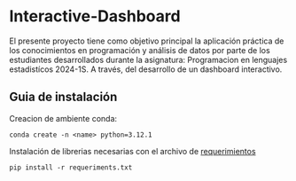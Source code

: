 # Interactive-Dashboard
El presente proyecto tiene como objetivo principal la aplicación práctica de los conocimientos en programación y análisis de datos por parte de los estudiantes desarrollados durante la asignatura: Programacion en lenguajes estadistícos 2024-1S. A través, del desarrollo de un dashboard interactivo.
## Guia de instalación
Creacion de ambiente conda:
```
conda create -n <name> python=3.12.1
```
Instalación de librerias necesarias con el archivo de [requerimientos](requeriments.txt)
```
pip install -r requeriments.txt
```
